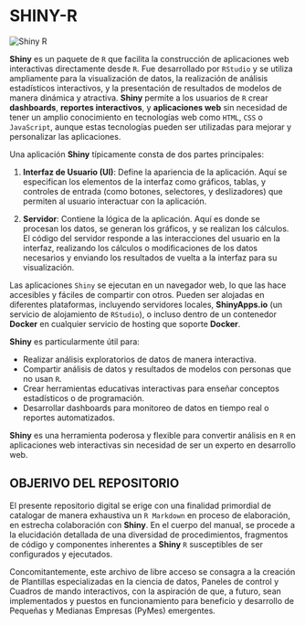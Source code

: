 # SHINY-R

![Shiny R]([https://lens.google.com/search?ep=gisbubb&hl=es-419&re=df&p=AbrfA8qZQCArFys4FKkfG0inq7Ti4JJnTATtTiqX7qgfoJWj4yx3uNsOmxWGVDF9u5I_YLnZFTwggPB-uRUBX6NqUdsybtKSLv5X3Gc1JtYQQZPAEpT33rYDCBNZErJ_QObWMOx3CyqBGGZh9lOJpEZWp7Y856fe2BS-rIPgaCnm6DFTvBH2V2gBNP431pEI07ou7cp5itZApcnKgQ%3D%3D#lns=W251bGwsbnVsbCxudWxsLG51bGwsbnVsbCxudWxsLG51bGwsIkVrY0tKREE1TVRrNFkySmxMVFpqWm1VdE5EUm1PQzA1T0dKakxXWTJaV0l6WVdZeVl6Qm1OUklmWjNkTmIwOTZaRmRJWDNkalNVVXhUR3gwZUVKVlRHODBMWFJqVERaU1p3PT0iXQ==](https://comunidadbioinfo.github.io/cdsb2021_workflows/img/shiny_1.png))

**Shiny** es un paquete de `R` que facilita la construcción de aplicaciones web interactivas directamente desde `R`. Fue desarrollado por `RStudio` y se utiliza ampliamente para la visualización de datos, la realización de análisis estadísticos interactivos, y la presentación de resultados de modelos de manera dinámica y atractiva. **Shiny** permite a los usuarios de `R` crear **dashboards**, **reportes interactivos**, y **aplicaciones web** sin necesidad de tener un amplio conocimiento en tecnologías web como `HTML`, `CSS` o `JavaScript`, aunque estas tecnologías pueden ser utilizadas para mejorar y personalizar las aplicaciones.

Una aplicación **Shiny** típicamente consta de dos partes principales:

1. **Interfaz de Usuario (UI)**: Define la apariencia de la aplicación. Aquí se especifican los elementos de la interfaz como gráficos, tablas, y controles de entrada (como botones, selectores, y deslizadores) que permiten al usuario interactuar con la aplicación.

2. **Servidor**: Contiene la lógica de la aplicación. Aquí es donde se procesan los datos, se generan los gráficos, y se realizan los cálculos. El código del servidor responde a las interacciones del usuario en la interfaz, realizando los cálculos o modificaciones de los datos necesarios y enviando los resultados de vuelta a la interfaz para su visualización.

Las aplicaciones `Shiny` se ejecutan en un navegador web, lo que las hace accesibles y fáciles de compartir con otros. Pueden ser alojadas en diferentes plataformas, incluyendo servidores locales, **ShinyApps.io** (un servicio de alojamiento de `RStudio`), o incluso dentro de un contenedor **Docker** en cualquier servicio de hosting que soporte **Docker**.

**Shiny** es particularmente útil para:

* Realizar análisis exploratorios de datos de manera interactiva.
* Compartir análisis de datos y resultados de modelos con personas que no usan `R`.
* Crear herramientas educativas interactivas para enseñar conceptos estadísticos o de programación.
* Desarrollar dashboards para monitoreo de datos en tiempo real o reportes automatizados.

**Shiny** es una herramienta poderosa y flexible para convertir análisis en `R` en aplicaciones web interactivas sin necesidad de ser un experto en desarrollo web.

## OBJERIVO DEL REPOSITORIO

El presente repositorio digital se erige con una finalidad primordial de catalogar de manera exhaustiva un `R Markdown` en proceso de elaboración, en estrecha colaboración con **Shiny**. En el cuerpo del manual, se procede a la elucidación detallada de una diversidad de procedimientos, fragmentos de código y componentes inherentes a **Shiny** `R` susceptibles de ser configurados y ejecutados. 

Concomitantemente, este archivo de libre acceso se consagra a la creación de Plantillas especializadas en la ciencia de datos, Paneles de control y Cuadros de mando interactivos, con la aspiración de que, a futuro, sean implementados y puestos en funcionamiento para beneficio y desarrollo de Pequeñas y Medianas Empresas (PyMes) emergentes.
